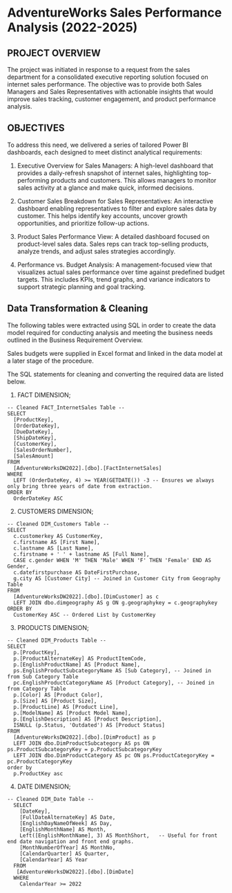 # AdventureWorks Sales Performance Analysis (2022-2025)

## PROJECT OVERVIEW

The project was initiated in response to a request from the sales department for a consolidated executive reporting solution focused on internet sales performance. The objective was to provide both Sales Managers and Sales Representatives with actionable insights that would improve sales tracking, customer engagement, and product performance analysis.


## OBJECTIVES

To address this need, we delivered a series of tailored Power BI dashboards, each designed to meet distinct analytical requirements:

  1. Executive Overview for Sales Managers: A high-level dashboard that provides a daily-refresh snapshot of internet sales, highlighting top-performing products and customers. This           allows managers to monitor sales activity at a glance and make quick, informed decisions.

  2. Customer Sales Breakdown for Sales Representatives: An interactive dashboard enabling representatives to filter and explore sales data by customer. This helps identify key accounts,      uncover growth opportunities, and prioritize follow-up actions.

  3. Product Sales Performance View: A detailed dashboard focused on product-level sales data. Sales reps can track top-selling products, analyze trends, and adjust sales strategies           accordingly.

  4. Performance vs. Budget Analysis: A management-focused view that visualizes actual sales performance over time against predefined budget targets. This includes KPIs, trend graphs,         and variance indicators to support strategic planning and goal tracking.


## Data Transformation & Cleaning
 The following tables were extracted using SQL in order to create the data model required for conducting analysis and meeting the business needs outlined in the Business Requirement Overview.

 Sales budgets were supplied in Excel format and linked in the data model at a later stage of the procedure.

 The SQL statements for cleaning and converting the required data are listed below.

1. FACT DIMENSION;
```
-- Cleaned FACT_InternetSales Table --
SELECT 
  [ProductKey], 
  [OrderDateKey], 
  [DueDateKey], 
  [ShipDateKey], 
  [CustomerKey],
  [SalesOrderNumber], 
  [SalesAmount]
FROM 
  [AdventureWorksDW2022].[dbo].[FactInternetSales]
WHERE 
  LEFT (OrderDateKey, 4) >= YEAR(GETDATE()) -3 -- Ensures we always only bring three years of date from extraction.
ORDER BY
  OrderDateKey ASC
```

2. CUSTOMERS DIMENSION;
```
-- Cleaned DIM_Customers Table --
SELECT 
  c.customerkey AS CustomerKey,
  c.firstname AS [First Name],
  c.lastname AS [Last Name], 
  c.firstname + ' ' + lastname AS [Full Name],
  CASE c.gender WHEN 'M' THEN 'Male' WHEN 'F' THEN 'Female' END AS Gender,
  c.datefirstpurchase AS DateFirstPurchase,
  g.city AS [Customer City] -- Joined in Customer City from Geography Table
FROM 
  [AdventureWorksDW2022].[dbo].[DimCustomer] as c
  LEFT JOIN dbo.dimgeography AS g ON g.geographykey = c.geographykey 
ORDER BY 
  CustomerKey ASC -- Ordered List by CustomerKey
```

3. PRODUCTS DIMENSION;
```
-- Cleaned DIM_Products Table --
SELECT 
  p.[ProductKey], 
  p.[ProductAlternateKey] AS ProductItemCode,
  p.[EnglishProductName] AS [Product Name], 
  ps.EnglishProductSubcategoryName AS [Sub Category], -- Joined in from Sub Category Table
  pc.EnglishProductCategoryName AS [Product Category], -- Joined in from Category Table 
  p.[Color] AS [Product Color],
  p.[Size] AS [Product Size],
  p.[ProductLine] AS [Product Line],
  p.[ModelName] AS [Product Model Name], 
  p.[EnglishDescription] AS [Product Description], 
  ISNULL (p.Status, 'Outdated') AS [Product Status] 
FROM 
  [AdventureWorksDW2022].[dbo].[DimProduct] as p
  LEFT JOIN dbo.DimProductSubcategory AS ps ON ps.ProductSubcategoryKey = p.ProductSubcategoryKey 
  LEFT JOIN dbo.DimProductCategory AS pc ON ps.ProductCategoryKey = pc.ProductCategoryKey 
order by 
  p.ProductKey asc

```

4. DATE DIMENSION;
```
-- Cleaned DIM_Date Table --
  SELECT 
    [DateKey], 
    [FullDateAlternateKey] AS Date,
    [EnglishDayNameOfWeek] AS Day,
    [EnglishMonthName] AS Month, 
    Left([EnglishMonthName], 3) AS MonthShort,   -- Useful for front end date navigation and front end graphs. 
    [MonthNumberOfYear] AS MonthNo, 
    [CalendarQuarter] AS Quarter, 
    [CalendarYear] AS Year
  FROM 
   [AdventureWorksDW2022].[dbo].[DimDate]
  WHERE 
    CalendarYear >= 2022
```

